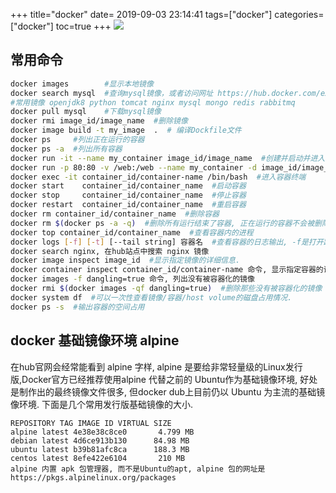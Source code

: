 +++
title="docker"
date= 2019-09-03 23:14:41
tags=["docker"]
categories=["docker"]
toc=true
+++
![](docker.jpg)
## 常用命令
```bash
docker images        #显示本地镜像
docker search mysql  #查询mysql镜像，或者访问网址 https://hub.docker.com/explore/ 
#常用镜像 openjdk8 python tomcat nginx mysql mongo redis rabbitmq
docker pull mysql    #下载mysql镜像
docker rmi image_id/image_name  #删除镜像
docker image build -t my_image  .  # 编译Dockfile文件
docker ps     #列出正在运行的容器
docker ps -a  #列出所有容器
docker run -it --name my_container image_id/image_name  #创建并启动并进入容器终端，退出则容器停止
docker run -p 80:80 -v /web:/web --name my_container -d image_id/image_name  #后台创建并启动容器，指定-p端口、-v磁盘目录映射，冒号前为宿主机
docker exec -it container_id/container-name /bin/bash  #进入容器终端
docker start    container_id/container_name  #启动容器
docker stop     container_id/container_name  #停止容器
docker restart  container_id/container_name  #重启容器
docker rm container_id/container_name  #删除容器
docker rm $(docker ps -a -q)  #删除所有运行结束了容器, 正在运行的容器不会被删除
docker top container_id/container_name  #查看容器内的进程
docker logs [-f] [-t] [--tail string] 容器名  #查看容器的日志输出, -f是打开跟踪, -t是加上时间戳
docker search nginx, 在hub站点中搜索 nginx 镜像
docker image inspect image_id  #显示指定镜像的详细信息.
docker container inspect container_id/container-name 命令, 显示指定容器的详细信息,包括容器的Ip
docker images -f dangling=true 命令, 列出没有被容器化的镜像
docker rmi $(docker images -qf dangling=true)  #删除那些没有被容器化的镜像
docker system df  #可以一次性查看镜像/容器/host volume的磁盘占用情况. 
docker ps -s  #输出容器的空间占用
```
## docker 基础镜像环境 alpine
在hub官网会经常能看到 alpine 字样, alpine 是要给非常轻量级的Linux发行版,Docker官方已经推荐使用alpine 代替之前的 Ubuntu作为基础镜像环境, 好处是制作出的最终镜像文件很多, 但docker dub上目前仍以 Ubuntu 为主流的基础镜像环境.
下面是几个常用发行版基础镜像的大小.
```
REPOSITORY TAG IMAGE ID VIRTUAL SIZE
alpine latest 4e38e38c8ce0       4.799 MB
debian latest 4d6ce913b130      84.98 MB
ubuntu latest b39b81afc8ca      188.3 MB
centos latest 8efe422e6104       210 MB
alpine 内置 apk 包管理器, 而不是Ubuntu的apt, alpine 包的网址是 https://pkgs.alpinelinux.org/packages
```